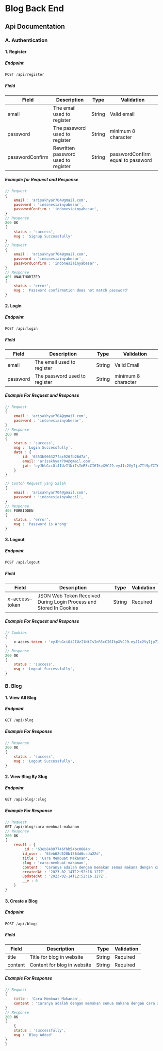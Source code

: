 # Blog Back End

## Api Documentation

### A. Authentication

#### 1. Register

##### Endpoint

```Javascript
POST /api/register
```

##### Field

| Field           | Description                         | Type   | Validation                        |
| --------------- | ----------------------------------- | ------ | --------------------------------- |
| email           | The email used to register          | String | Valid email                       |
| password        | The password used to register       | String | minimum 8 character               |
| passwordConfirm | Rewritten password used to register | String | passwordConfirm equal to password |

##### Example for Request and Response

```Javascript
// Request
{
    email : 'arisakhyar704@gmail.com',
    password : 'indonesiainyabesar',
    passwordConfirm : 'indonesiainyabesar',
}
// Response
200 OK
{
    status : 'success',
    msg : 'Signup Successfully'
}
// Request
{
    email : 'arisakhyar704@gmail.com',
    password : 'indonesiainyabesar',
    passwordConfirm : 'indonesiainyabesar',
}
// Response
401 UNAUTHORIZED
{
    status : 'error',
    msg : 'Password confirmation does not match password'
}
```

#### 2. Login

##### Endpoint

```Javascript
POST /api/login
```

##### Field

| Field    | Description                   | Type   | Validation          |
| -------- | ----------------------------- | ------ | ------------------- |
| email    | The email used to register    | String | Valid Email         |
| password | The password used to register | String | minimum 8 character |

##### Example For Request and Response

```Javascript
// Request
{
    email : 'arisakhyar704@gmail.com',
    password : 'indonesiainyabesar',
}
// Response
200 OK
{
    status : 'success',
    msg : 'Login Successfully',
    data : {
        id: '6353b066327fac926fb26d7a',
        email: 'arisakhyar704@gmail.com',
        jwt: 'eyJhbGciOiJIUzI1NiIsInR5cCI6IkpXVCJ9.eyJ1c2VyIjp7Il9pZCI6IjYzNTNiMDY2MzI3ZmFjOTI2ZmIyNmQ3YSIsImVtYWlsIjoiYXJpc21hQGdtYWlsLmNvbSIsInBhc3N3b3JkIjoiJDJhJDEwJFd1UmZRc1U1UzNoeXVFaUJuRmw1ZC5XbG1uYnlJUVgxMURWZEdmNlkyTkFBV3ZadU1yQnhhIiwiX192IjowfSwiaWF0IjoxNjY2NDI5NDMzfQ.BkHJyJt5wogx3QfUU7TeRlyRyJj_ACg3eHcBen9zl7Q'
    }
}

// Contoh Request yang Salah
{
    email : 'arisakhyar704@gmail.com',
    password : 'indonesiainyakecil',
}
// Response
403 FORBIDDEN
{
    status : 'error',
    msg : 'Password is Wrong'
}
```

#### 3. Logout

##### Endpoint

```Javascript
POST /api/logout
```

##### Field

| Field          | Description                                                        | Type   | Validation |
| -------------- | ------------------------------------------------------------------ | ------ | ---------- |
| x-access-token | JSON Web Token Received During Login Process and Stored In Cookies | String | Required   |

##### Example For Request and Response

```Javascript
// Cookies
{
    x-acces-token : 'eyJhbGciOiJIUzI1NiIsInR5cCI6IkpXVCJ9.eyJ1c2VyIjp7Il9pZCI6IjYzNTNiMDY2MzI3ZmFjOTI2ZmIyNmQ3YSIsImVtYWlsIjoiYXJpc21hQGdtYWlsLmNvbSIsInBhc3N3b3JkIjoiJDJhJDEwJFd1UmZRc1U1UzNoeXVFaUJuRmw1ZC5XbG1uYnlJUVgxMURWZEdmNlkyTkFBV3ZadU1yQnhhIiwiX192IjowfSwiaWF0IjoxNjY2NDI5NDMzfQ.BkHJyJt5wogx3QfUU7TeRlyRyJj_ACg3eHcBen9zl7Q'
}
// Response
200 OK
{
    status : 'success',
    msg : 'Logout Successfully',
}
```

### B. Blog

#### 1. View All Blog

##### Endpoint

```Javascript
GET /api/blog
```

##### Example For Response

```Javascript
// Response
200 OK
{
    status : 'success',
    msg : 'Logout Successfully',
}
```

#### 2. View Blog By Slug

##### Endpoint

```Javascript
GET /api/blog/:slug
```

##### Example For Response

```Javascript
// Request
GET /api/blog/cara-membuat-makanan
// Response
200 OK
{
    result : {
        _id : '63eb84007746fbb54bc0684b',
        id_user : '63eb62d520b1564d6ccda22d',
        title : 'Cara Membuat Makanan',
        slug : 'cara-membuat-makanan',
        content : 'Caranya adalah dengan memakan semua makana dengan cara saja',
        createdAt : '2023-02-14T12:52:16.127Z',
        updatedAt : '2023-02-14T12:52:16.127Z',
        __v : 0
    }
}
```

#### 3. Create a Blog

##### Endpoint

```Javascript
POST /api/blog/
```

##### Field

| Field   | Description                 | Type   | Validation |
| ------- | --------------------------- | ------ | ---------- |
| title   | Title for blog in website   | String | Required   |
| content | Content for blog in website | String | Required   |

##### Example For Response

```Javascript
// Request
{
    title : 'Cara Membuat Makanan',
    content : 'Caranya adalah dengan memakan semua makana dengan cara saja',
}
// Response
200 OK
{
    {
    status : 'successfully',
    msg : 'Blog Added'
}
}
```
